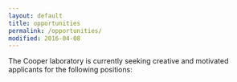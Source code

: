 ```yaml
---
layout: default
title: opportunities
permalink: /opportunities/
modified: 2016-04-08
---
```


The Cooper laboratory is currently seeking creative and motivated applicants for the following positions:

